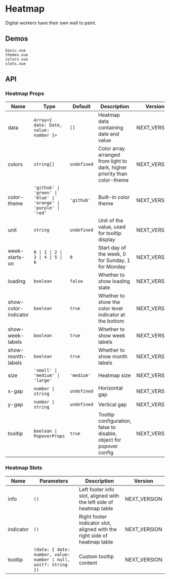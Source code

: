 <!--single-column-->

# Heatmap

Digital workers have their own wall to paint.

## Demos

```demo
basic.vue
themes.vue
colors.vue
slots.vue
```

## API

### Heatmap Props

| Name | Type | Default | Description | Version |
| --- | --- | --- | --- | --- |
| data | `Array<{ date: Date, value: number }>` | `[]` | Heatmap data containing date and value | NEXT_VERSION |
| colors | `string[]` | `undefined` | Color array arranged from light to dark, higher priority than color-theme | NEXT_VERSION |
| color-theme | `'github' \| 'green' \| 'blue' \| 'orange' \| 'purple' \| 'red'` | `'github'` | Built-in color theme | NEXT_VERSION |
| unit | `string` | `undefined` | Unit of the value, used for tooltip display | NEXT_VERSION |
| week-starts-on | `0 \| 1 \| 2 \| 3 \| 4 \| 5 \| 6` | `0` | Start day of the week, 0 for Sunday, 1 for Monday | NEXT_VERSION |
| loading | `boolean` | `false` | Whether to show loading state | NEXT_VERSION |
| show-color-indicator | `boolean` | `true` | Whether to show the color level indicator at the bottom | NEXT_VERSION |
| show-week-labels | `boolean` | `true` | Whether to show week labels | NEXT_VERSION |
| show-month-labels | `boolean` | `true` | Whether to show month labels | NEXT_VERSION |
| size | `'small' \| 'medium' \| 'large'` | `'medium'` | Heatmap size | NEXT_VERSION |
| x-gap | `number \| string` | `undefined` | Horizontal gap | NEXT_VERSION |
| y-gap | `number \| string` | `undefined` | Vertical gap | NEXT_VERSION |
| tooltip | `boolean \| PopoverProps` | `true` | Tooltip configuration, false to disable, object for popover config | NEXT_VERSION |

### Heatmap Slots

| Name | Parameters | Description | Version |
| --- | --- | --- | --- |
| info | `()` | Left footer info slot, aligned with the left side of heatmap table | NEXT_VERSION |
| indicator | `()` | Right footer indicator slot, aligned with the right side of heatmap table | NEXT_VERSION |
| tooltip | `(data: { date: number, value: number \| null, unit?: string })` | Custom tooltip content | NEXT_VERSION |
